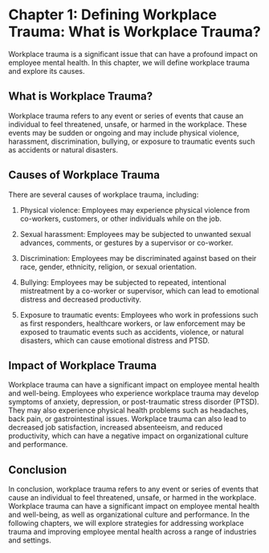 Chapter 1: Defining Workplace Trauma: What is Workplace Trauma?
===============================================================

Workplace trauma is a significant issue that can have a profound impact on employee mental health. In this chapter, we will define workplace trauma and explore its causes.

What is Workplace Trauma?
-------------------------

Workplace trauma refers to any event or series of events that cause an individual to feel threatened, unsafe, or harmed in the workplace. These events may be sudden or ongoing and may include physical violence, harassment, discrimination, bullying, or exposure to traumatic events such as accidents or natural disasters.

Causes of Workplace Trauma
--------------------------

There are several causes of workplace trauma, including:

1. Physical violence: Employees may experience physical violence from co-workers, customers, or other individuals while on the job.

2. Sexual harassment: Employees may be subjected to unwanted sexual advances, comments, or gestures by a supervisor or co-worker.

3. Discrimination: Employees may be discriminated against based on their race, gender, ethnicity, religion, or sexual orientation.

4. Bullying: Employees may be subjected to repeated, intentional mistreatment by a co-worker or supervisor, which can lead to emotional distress and decreased productivity.

5. Exposure to traumatic events: Employees who work in professions such as first responders, healthcare workers, or law enforcement may be exposed to traumatic events such as accidents, violence, or natural disasters, which can cause emotional distress and PTSD.

Impact of Workplace Trauma
--------------------------

Workplace trauma can have a significant impact on employee mental health and well-being. Employees who experience workplace trauma may develop symptoms of anxiety, depression, or post-traumatic stress disorder (PTSD). They may also experience physical health problems such as headaches, back pain, or gastrointestinal issues. Workplace trauma can also lead to decreased job satisfaction, increased absenteeism, and reduced productivity, which can have a negative impact on organizational culture and performance.

Conclusion
----------

In conclusion, workplace trauma refers to any event or series of events that cause an individual to feel threatened, unsafe, or harmed in the workplace. Workplace trauma can have a significant impact on employee mental health and well-being, as well as organizational culture and performance. In the following chapters, we will explore strategies for addressing workplace trauma and improving employee mental health across a range of industries and settings.
